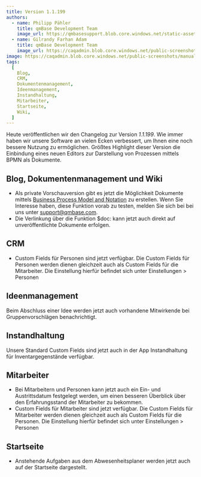 ```yaml
---
title: Version 1.1.199
authors:
  - name: Philipp Pähler
    title: qmBase Development Team
    image_url: https://qmbasesupport.blob.core.windows.net/static-assets/img/persons/paehler_round.png
  - name: Gilrandy Farhan Adam
    title: qmBase Development Team
    image_url: https://caqadmin.blob.core.windows.net/public-screenshots/manual-screenshots/gilrand-profile-picture.jpg
image: https://caqadmin.blob.core.windows.net/public-screenshots/manual-screenshots/Screenshot%202024-02-12_flow.png
tags:
  [
    Blog,
    CRM,
    Dokumentenmanagement,
    Ideenmanagement,
    Instandhaltung,
    Mitarbeiter,
    Startseite,
    Wiki,
  ]
---
```


Heute veröffentlichen wir den Changelog zur Version _1.1.199_. Wie immer haben wir unsere Software an vielen Ecken verbessert, um Ihnen eine noch bessere Nutzung zu ermöglichen.
Größtes Highlight dieser Version die Einbindung eines neuen Editors zur Darstellung von Prozessen mittels BPMN als Dokumente.

<!--truncate-->

## Blog, Dokumentenmanagement und Wiki

- Als private Vorschauversion gibt es jetzt die Möglichkeit Dokumente mittels [Business Process Model and Notation](https://de.wikipedia.org/wiki/Business_Process_Model_and_Notation) zu erstellen.
  Wenn Sie Interesse haben, diese Funktion vorab zu testen, melden Sie sich bei bei uns unter [support@qmbase.com](mailto:support@qmbase.com).
- Die Verlinkung über die Funktion $doc: kann jetzt auch direkt auf unveröffentlichte Dokumente erfolgen.

## CRM

- Custom Fields für Personen sind jetzt verfügbar. Die Custom Fields für Personen werden dienen gleichzeit auch als Custom Fields für die Mitarbeiter.
  Die Einstellung hierfür befindet sich unter Einstellungen > Personen

## Ideenmanagement

Beim Abschluss einer Idee werden jetzt auch vorhandene Mitwirkende bei Gruppenvorschlägen benachrichtigt.

## Instandhaltung

Unsere Standard Custom Fields sind jetzt auch in der App Instandhaltung für Inventargegenstände verfügbar.

## Mitarbeiter

- Bei Mitarbeitern und Personen kann jetzt auch ein Ein- und Austrittsdatum festgelegt werden, um einen besseren Überblick über den Erfahrungsstand der Mitarbeiter zu bekommen.
- Custom Fields für Mitarbeiter sind jetzt verfügbar. Die Custom Fields für Mitarbeiter werden dienen gleichzeit auch als Custom Fields für die Personen.
  Die Einstellung hierfür befindet sich unter Einstellungen > Personen

## Startseite

- Anstehende Aufgaben aus dem Abwesenheitsplaner werden jetzt auch auf der Startseite dargestellt.
